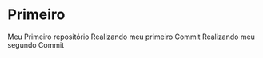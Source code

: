 # Primeiro
 Meu Primeiro repositório
 Realizando meu primeiro Commit
 Realizando meu segundo Commit
